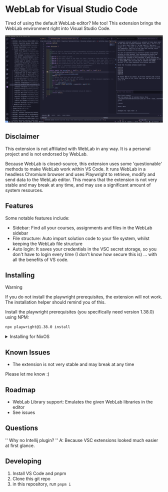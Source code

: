 # WebLab for Visual Studio Code
Tired of using the default WebLab editor? Me too! This extension brings the WebLab environment right into Visual Studio Code.

![Example of functionality of WebLab for Visual Studio Code](./resources/example.png)

## Disclaimer
This extension is not affiliated with WebLab in any way. It is a personal project and is not endorsed by WebLab.

Because WebLab is closed-source, this extension uses some 'questionable' methods to make WebLab work within VS Code. It runs WebLab in a headless Chromium browser and uses Playwright to retrieve, modify and send data to the WebLab editor. This means that the extension is not very stable and may break at any time, and may use a significant amount of system resources.

## Features
Some notable features include:
- Sidebar: Find all your courses, assignments and files in the WebLab sidebar
- File structure: Auto import solution code to your file system, whilst keeping the WebLab file structure
- Auto login: It saves your credentials in the VSC secret storage, so you don't have to login every time (I don't know how secure this is)
... with all the benefits of VS code.

## Installing

> [!WARNING]
> If you do not install the playwright prerequisites, the extension will not work. The installation helper should remind you of this.

Install the playwright prerequisites (you specifically need version 1.38.0) using NPM:
```sh
npx playwright@1.38.0 install
```

<details>
<summary>Installing for NixOS</summary>

### Installing for NixOS

For NixOS, I recommend using the [shell.nix](shell.nix) and [.envrc](.envrc) in combination with direnv

The reason this is required for NixOS is because certain header library files are needed, which shell.nix provides.
</details>


## Known Issues
- The extension is not very stable and may break at any time

Please let me know :)


## Roadmap
- WebLab Library support: Emulates the given WebLab libraries in the editor
- See issues


## Questions

'' Why no Intellij plugin? ''
A: Because VSC extensions looked much easier at first glance.

## Developing
1. Install VS Code and pnpm
2. Clone this git repo
3. in this repository, run ````pnpm i````